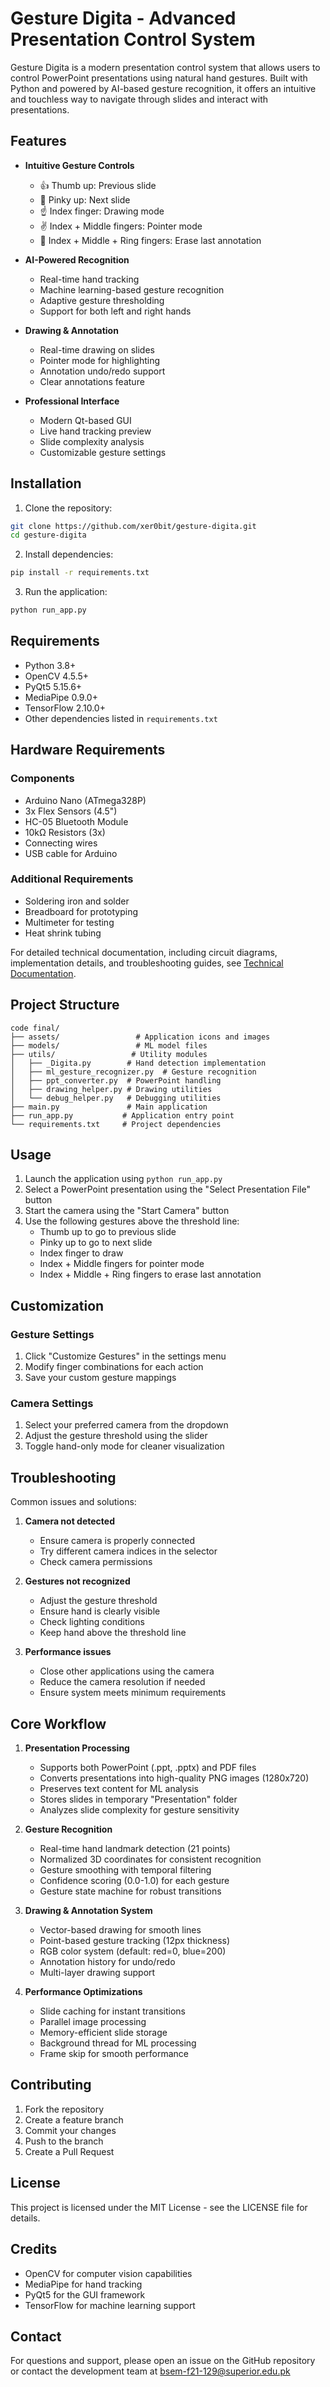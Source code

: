 # Gesture Digita - Advanced Presentation Control System

Gesture Digita is a modern presentation control system that allows users to control PowerPoint presentations using natural hand gestures. Built with Python and powered by AI-based gesture recognition, it offers an intuitive and touchless way to navigate through slides and interact with presentations.

## Features

- **Intuitive Gesture Controls**
  - 👍 Thumb up: Previous slide
  - 🤙 Pinky up: Next slide
  - ☝️ Index finger: Drawing mode
  - ✌️ Index + Middle fingers: Pointer mode
  - 🖖 Index + Middle + Ring fingers: Erase last annotation

- **AI-Powered Recognition**
  - Real-time hand tracking
  - Machine learning-based gesture recognition
  - Adaptive gesture thresholding
  - Support for both left and right hands

- **Drawing & Annotation**
  - Real-time drawing on slides
  - Pointer mode for highlighting
  - Annotation undo/redo support
  - Clear annotations feature

- **Professional Interface**
  - Modern Qt-based GUI
  - Live hand tracking preview
  - Slide complexity analysis
  - Customizable gesture settings

## Installation

1. Clone the repository:
```bash
git clone https://github.com/xer0bit/gesture-digita.git
cd gesture-digita
```

2. Install dependencies:
```bash
pip install -r requirements.txt
```

3. Run the application:
```bash
python run_app.py
```

## Requirements

- Python 3.8+
- OpenCV 4.5.5+
- PyQt5 5.15.6+
- MediaPipe 0.9.0+
- TensorFlow 2.10.0+
- Other dependencies listed in `requirements.txt`

## Hardware Requirements

### Components
- Arduino Nano (ATmega328P)
- 3x Flex Sensors (4.5")
- HC-05 Bluetooth Module
- 10kΩ Resistors (3x)
- Connecting wires
- USB cable for Arduino

### Additional Requirements
- Soldering iron and solder
- Breadboard for prototyping
- Multimeter for testing
- Heat shrink tubing

For detailed technical documentation, including circuit diagrams, implementation details, and troubleshooting guides, see [Technical Documentation](docs/technical_documentation.md).

## Project Structure

```
code final/
├── assets/                 # Application icons and images
├── models/                 # ML model files
├── utils/                 # Utility modules
│   ├── _Digita.py        # Hand detection implementation
│   ├── ml_gesture_recognizer.py  # Gesture recognition
│   ├── ppt_converter.py  # PowerPoint handling
│   ├── drawing_helper.py # Drawing utilities
│   └── debug_helper.py   # Debugging utilities
├── main.py               # Main application
├── run_app.py           # Application entry point
└── requirements.txt     # Project dependencies
```

## Usage

1. Launch the application using `python run_app.py`
2. Select a PowerPoint presentation using the "Select Presentation File" button
3. Start the camera using the "Start Camera" button
4. Use the following gestures above the threshold line:
   - Thumb up to go to previous slide
   - Pinky up to go to next slide
   - Index finger to draw
   - Index + Middle fingers for pointer mode
   - Index + Middle + Ring fingers to erase last annotation

## Customization

### Gesture Settings
1. Click "Customize Gestures" in the settings menu
2. Modify finger combinations for each action
3. Save your custom gesture mappings

### Camera Settings
1. Select your preferred camera from the dropdown
2. Adjust the gesture threshold using the slider
3. Toggle hand-only mode for cleaner visualization

## Troubleshooting

Common issues and solutions:

1. **Camera not detected**
   - Ensure camera is properly connected
   - Try different camera indices in the selector
   - Check camera permissions

2. **Gestures not recognized**
   - Adjust the gesture threshold
   - Ensure hand is clearly visible
   - Check lighting conditions
   - Keep hand above the threshold line

3. **Performance issues**
   - Close other applications using the camera
   - Reduce the camera resolution if needed
   - Ensure system meets minimum requirements

## Core Workflow

1. **Presentation Processing**
   - Supports both PowerPoint (.ppt, .pptx) and PDF files
   - Converts presentations into high-quality PNG images (1280x720)
   - Preserves text content for ML analysis
   - Stores slides in temporary "Presentation" folder
   - Analyzes slide complexity for gesture sensitivity

2. **Gesture Recognition**
   - Real-time hand landmark detection (21 points)
   - Normalized 3D coordinates for consistent recognition
   - Gesture smoothing with temporal filtering
   - Confidence scoring (0.0-1.0) for each gesture
   - Gesture state machine for robust transitions

3. **Drawing & Annotation System**
   - Vector-based drawing for smooth lines
   - Point-based gesture tracking (12px thickness)
   - RGB color system (default: red=0, blue=200)
   - Annotation history for undo/redo
   - Multi-layer drawing support

4. **Performance Optimizations**
   - Slide caching for instant transitions
   - Parallel image processing
   - Memory-efficient slide storage
   - Background thread for ML processing
   - Frame skip for smooth performance

## Contributing

1. Fork the repository
2. Create a feature branch
3. Commit your changes
4. Push to the branch
5. Create a Pull Request

## License

This project is licensed under the MIT License - see the LICENSE file for details.

## Credits

- OpenCV for computer vision capabilities
- MediaPipe for hand tracking
- PyQt5 for the GUI framework
- TensorFlow for machine learning support

## Contact

For questions and support, please open an issue on the GitHub repository or contact the development team at bsem-f21-129@superior.edu.pk
